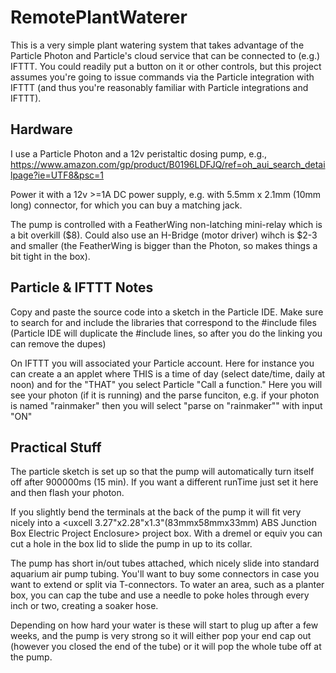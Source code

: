 # RemotePlantWaterer

This is a very simple plant watering system that takes advantage of the Particle Photon and Particle's cloud service that can be connected to (e.g.) IFTTT. You could readily put a button on it or other controls, but this project assumes you're going to issue commands via the Particle integration with IFTTT (and thus you're reasonably familiar with Particle integrations and IFTTT).

## Hardware
I use a Particle Photon and a 12v peristaltic dosing pump, e.g., https://www.amazon.com/gp/product/B0196LDFJQ/ref=oh_aui_search_detailpage?ie=UTF8&psc=1

Power it with a 12v >=1A DC power supply, e.g. with 5.5mm x 2.1mm (10mm long) connector, for which you can buy a matching jack.

The pump is controlled with a FeatherWing non-latching mini-relay which is a bit overkill ($8).  Could also use an H-Bridge (motor driver) wihch is $2-3 and smaller (the FeatherWing is bigger than the Photon, so makes things a bit tight in the box).

## Particle & IFTTT Notes
Copy and paste the source code into a sketch in the Particle IDE.  Make sure to search for and include the libraries that correspond to the #include files (Particle IDE will duplicate the #include lines, so after you do the linking you can remove the dupes)

On IFTTT you will associated your Particle account. Here for instance you can create a an applet where THIS is a time of day (select date/time, daily at noon) and for the "THAT" you select Particle "Call a function."  Here you will see your photon (if it is running) and the parse funciton, e.g. if your photon is named "rainmaker" then you will select "parse on "rainmaker"" with input "ON"

## Practical Stuff

The particle sketch is set up so that the pump will automatically turn itself off after 900000ms (15 min).  If you want a different runTime just set it here and then flash your photon.

If you slightly bend the terminals at the back of the pump it will fit very nicely into a <uxcell 3.27"x2.28"x1.3"(83mmx58mmx33mm) ABS Junction Box Electric Project Enclosure> project box.  With a dremel or equiv you can cut a hole in the box lid to slide the pump in up to its collar.

The pump has short in/out tubes attached, which nicely slide into standard aquarium air pump tubing. You'll want to buy some connectors in case you want to extend or split via T-connectors. To water an area, such as a planter box, you can cap the tube and use a needle to poke holes through every inch or two, creating a soaker hose.

Depending on how hard your water is these will start to plug up after a few weeks, and the pump is very strong so it will either pop your end cap out (however you closed the end of the tube) or it will pop the whole tube off at the pump.
